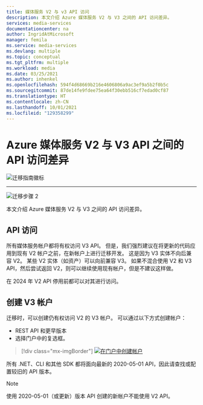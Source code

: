 ```yaml
---
title: 媒体服务 V2 与 v3 API 访问
description: 本文介绍 Azure 媒体服务 V2 与 V3 之间的 API 访问差异。
services: media-services
documentationcenter: na
author: IngridAtMicrosoft
manager: femila
ms.service: media-services
ms.devlang: multiple
ms.topic: conceptual
ms.tgt_pltfrm: multiple
ms.workload: media
ms.date: 03/25/2021
ms.author: inhenkel
ms.openlocfilehash: 594f4d68669b216e4606806a9ac3ef9a5b2f0b5c
ms.sourcegitcommit: 87de14fe9fdee75ea64f30ebb516cf7edad0cf87
ms.translationtype: HT
ms.contentlocale: zh-CN
ms.lasthandoff: 10/01/2021
ms.locfileid: "129358299"
---
```

# <a name="api-access-differences-between-azure-media-services-v2-to-v3-api"></a>Azure 媒体服务 V2 与 V3 API 之间的 API 访问差异

![迁移指南徽标](./media/migration-guide/azure-media-services-logo-migration-guide.svg)

<hr color="#5ea0ef" size="10">

![迁移步骤 2](./media/migration-guide/steps-2.svg)

本文介绍 Azure 媒体服务 V2 与 V3 之间的 API 访问差异。

## <a name="api-access"></a>API 访问

所有媒体服务帐户都将有权访问 V3 API。 但是，我们强烈建议在将更新的代码应用到现有 V2 帐户之前，在新帐户上进行迁移开发。 这是因为 V3 实体不向后兼容 V2。 某些 V2 实体（如资产）可以向前兼容 V3。
如果不混合使用 V2 和 V3 API，然后尝试返回 V2，则可以继续使用现有帐户，但是不建议这样做。

在 2024 年 V2 API 停用前都可以对其进行访问。

## <a name="create-a-v3-account"></a>创建 V3 帐户

迁移时，可以创建仍有权访问 V2 的 V3 帐户。  可以通过以下方式创建帐户：

- REST API 和更早版本
- 选择门户中的复选框。

> [!div class="mx-imgBorder"]
> [ ![在门户中创建帐户](./media/migration-guide/v-3-v-2-access-account-creation-small.png) ](./media/migration-guide/v-3-v-2-access-account-creation.png#lightbox)

所有 .NET、CLI 和其他 SDK 都将面向最新的 2020-05-01 API，因此请查找或配置较旧的 API 版本。

> [!NOTE]
> 使用 2020-05-01（或更新）版本 API 创建的新帐户不能使用 V2 API。
